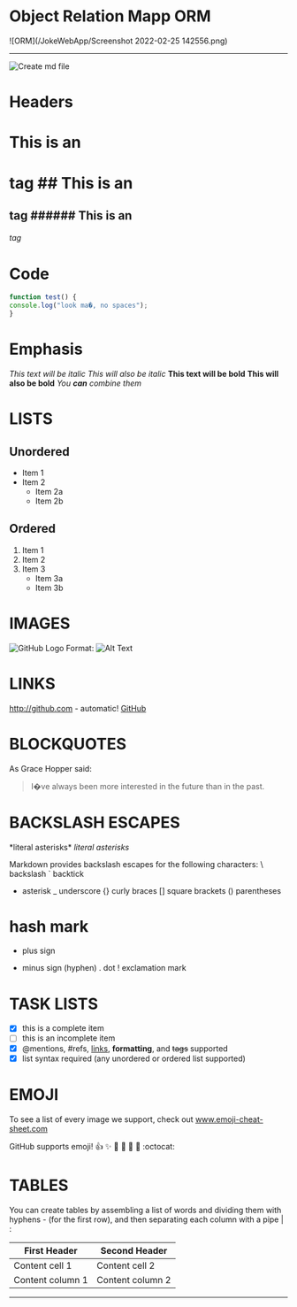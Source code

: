 # Object Relation Mapp ORM

![ORM](/JokeWebApp/Screenshot 2022-02-25 142556.png)







-----------------------------------------------------------------------------

![Create md file](photo.png)

# Headers
# This is an 
<h1> tag
## This is an 
<h2> tag
###### This is an 
<h6> tag


# Code

```javascript
function test() {
console.log("look ma�, no spaces");
}
```

# Emphasis

*This text will be italic*
_This will also be italic_
**This text will be bold**
__This will also be bold__
*You **can** combine them*

# LISTS
## Unordered
* Item 1
* Item 2
	* Item 2a
	* Item 2b

## Ordered

1. Item 1
2. Item 2
3. Item 3
	* Item 3a
	* Item 3b

# IMAGES

![GitHub Logo](/images/logo.png)
Format: ![Alt Text](url)

# LINKS

http://github.com - automatic!
[GitHub](http://github.com)

# BLOCKQUOTES

As Grace Hopper said:
> I�ve always been more interested
> in the future than in the past.

# BACKSLASH ESCAPES

\*literal asterisks\*
*literal asterisks*

Markdown provides backslash escapes for
the following characters:
\ backslash
` backtick
* asterisk
_ underscore
{} curly braces
[] square brackets
() parentheses
# hash mark
+ plus sign
- minus sign (hyphen)
. dot
! exclamation mark

# TASK LISTS

- [x] this is a complete item
- [ ] this is an incomplete item
- [x] @mentions, #refs, [links](),
**formatting**, and <del>tags</del>
supported
- [x] list syntax required (any
unordered or ordered list
supported)

# EMOJI

To see a list of every image we
support, check out www.emoji-cheat-sheet.com

GitHub supports emoji!
:+1: :sparkles: :camel: :tada:
:rocket: :metal: :octocat:

# TABLES
You can create tables by assembling
a list of words and dividing them
with hyphens - (for the first row),
and then separating each column
with a pipe | :

First Header | Second Header
------------ | -------------
Content cell 1 | Content cell 2
Content column 1 | Content column 2
-----------------------------------------------------------------------

